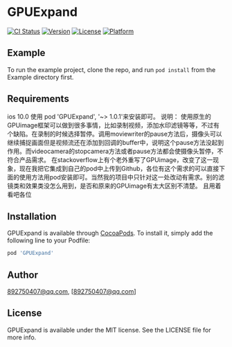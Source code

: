 # GPUExpand

[![CI Status](https://img.shields.io/travis/892750407@qq.com/GPUExpand.svg?style=flat)](https://travis-ci.org/892750407@qq.com/GPUExpand)
[![Version](https://img.shields.io/cocoapods/v/GPUExpand.svg?style=flat)](https://cocoapods.org/pods/GPUExpand)
[![License](https://img.shields.io/cocoapods/l/GPUExpand.svg?style=flat)](https://cocoapods.org/pods/GPUExpand)
[![Platform](https://img.shields.io/cocoapods/p/GPUExpand.svg?style=flat)](https://cocoapods.org/pods/GPUExpand)

## Example

To run the example project, clone the repo, and run `pod install` from the Example directory first.

## Requirements
ios 10.0
使用   pod 'GPUExpand', '~> 1.0.1'来安装即可。
说明：
    使用原生的GPUimage框架可以做到很多事情，比如录制视频，添加水印滤镜等等，不过有个缺陷。在录制的时候选择暂停。调用moviewriter的pause方法后，摄像头可以继续捕捉画面但是视频流还在添加到回调的buffer中，说明这个pause方法没起到作用。而videocamera的stopcamera方法或者pause方法都会使摄像头暂停，不符合产品需求。
    在stackoverflow上有个老外重写了GPUimage，改变了这一现象，现在我把它集成到自己的pod中上传到Github，各位有这个需求的可以直接下面的使用方法用pod安装即可。当然我的项目中只针对这一处改动有需求。别的滤镜类和效果类没怎么用到，是否和原来的GPUimage有太大区别不清楚。
    且用着看吧各位

## Installation

GPUExpand is available through [CocoaPods](https://cocoapods.org). To install
it, simply add the following line to your Podfile:

```ruby
pod 'GPUExpand'
```

## Author

892750407@qq.com, [892750407@qq.com]

## License

GPUExpand is available under the MIT license. See the LICENSE file for more info.
